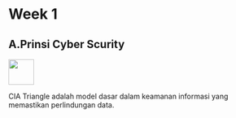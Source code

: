 # Week 1 
## A.Prinsi Cyber Scurity
<img src="https://cdn.prod.website-files.com/5ff66329429d880392f6cba2/66a372b4a3d814c4fc284041_63fdd44daa2d3e1f527b40e7_CIA%2520Triad.jpeg" height="50" width="50"></img>
<p>
    CIA Triangle adalah model dasar dalam keamanan informasi yang memastikan perlindungan data.
</p>
